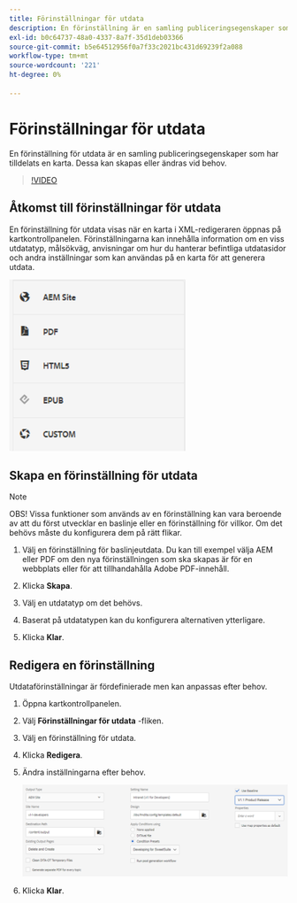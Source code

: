 ```yaml
---
title: Förinställningar för utdata
description: En förinställning är en samling publiceringsegenskaper som har tilldelats en karta
exl-id: b0c64737-48a0-4337-8a7f-35d1deb03366
source-git-commit: b5e64512956f0a7f33c2021bc431d69239f2a088
workflow-type: tm+mt
source-wordcount: '221'
ht-degree: 0%

---
```


# Förinställningar för utdata

En förinställning för utdata är en samling publiceringsegenskaper som har tilldelats en karta. Dessa kan skapas eller ändras vid behov.

>[!VIDEO](https://video.tv.adobe.com/v/338989)

## Åtkomst till förinställningar för utdata

En förinställning för utdata visas när en karta i XML-redigeraren öppnas på kartkontrollpanelen. Förinställningarna kan innehålla information om en viss utdatatyp, målsökväg, anvisningar om hur du hanterar befintliga utdatasidor och andra inställningar som kan användas på en karta för att generera utdata.

![Access-Output-Presets](images/access-output-presets.png)

## Skapa en förinställning för utdata

>[!NOTE]
>
>OBS! Vissa funktioner som används av en förinställning kan vara beroende av att du först utvecklar en baslinje eller en förinställning för villkor. Om det behövs måste du konfigurera dem på rätt flikar.

1. Välj en förinställning för baslinjeutdata. Du kan till exempel välja AEM eller PDF om den nya förinställningen som ska skapas är för en webbplats eller för att tillhandahålla Adobe PDF-innehåll.

2. Klicka **Skapa**.

3. Välj en utdatatyp om det behövs.

4. Baserat på utdatatypen kan du konfigurera alternativen ytterligare.

5. Klicka **Klar**.

## Redigera en förinställning

Utdataförinställningar är fördefinierade men kan anpassas efter behov.

1. Öppna kartkontrollpanelen.

2. Välj **Förinställningar för utdata** -fliken.

3. Välj en förinställning för utdata.

4. Klicka **Redigera**.

5. Ändra inställningarna efter behov.

   ![Redigera-Utdata-Förinställning](images/edit-output-preset.png)

6. Klicka **Klar**.
